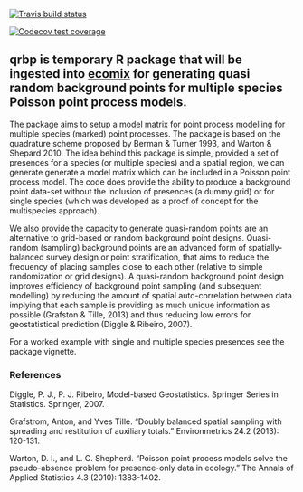 [![Travis build
status](https://travis-ci.com/skiptoniam/qrbp.svg?branch=master)](https://travis-ci.com/skiptoniam/qrbp)

[![Codecov test
coverage](https://codecov.io/gh/skiptoniam/qrbp/branch/master/graph/badge.svg)](https://codecov.io/gh/skiptoniam/qrbp?branch=master)

## qrbp is temporary R package that will be ingested into [ecomix](https://github.com/skiptoniam/ecomix) for generating quasi random background points for multiple species Poisson point process models.

The package aims to setup a model matrix for point process modelling for
multiple species (marked) point processes. The package is based on the
quadrature scheme proposed by Berman & Turner 1993, and Warton & Shepard
2010. The idea behind this package is simple, provided a set of
presences for a species (or multiple species) and a spatial region, we
can generate generate a model matrix which can be included in a Poisson
point process model. The code does provide the ability to produce a
background point data-set without the inclusion of presences (a dummy
grid) or for single species (which was developed as a proof of concept
for the multispecies approach).

We also provide the capacity to generate quasi-random points are an
alternative to grid-based or random background point designs.
Quasi-random (sampling) background points are an advanced form of
spatially-balanced survey design or point stratification, that aims to
reduce the frequency of placing samples close to each other (relative to
simple randomization or grid designs). A quasi-random background point
design improves efficiency of background point sampling (and subsequent
modelling) by reducing the amount of spatial auto-correlation between
data implying that each sample is providing as much unique information
as possible (Grafston & Tille, 2013) and thus reducing low errors for
geostatistical prediction (Diggle & Ribeiro, 2007).

For a worked example with single and multiple species presences see the
package vignette.

### References

Diggle, P. J., P. J. Ribeiro, Model-based Geostatistics. Springer Series
in Statistics. Springer, 2007.

Grafstrom, Anton, and Yves Tille. “Doubly balanced spatial sampling with
spreading and restitution of auxiliary totals.” Environmetrics 24.2
(2013): 120-131.

Warton, D. I., and L. C. Shepherd. “Poisson point process models solve
the pseudo-absence problem for presence-only data in ecology.” The
Annals of Applied Statistics 4.3 (2010): 1383-1402.
